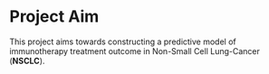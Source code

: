 # Project Aim

This project aims towards constructing a predictive model of immunotherapy treatment outcome in Non-Small Cell Lung-Cancer (**NSCLC**). 



